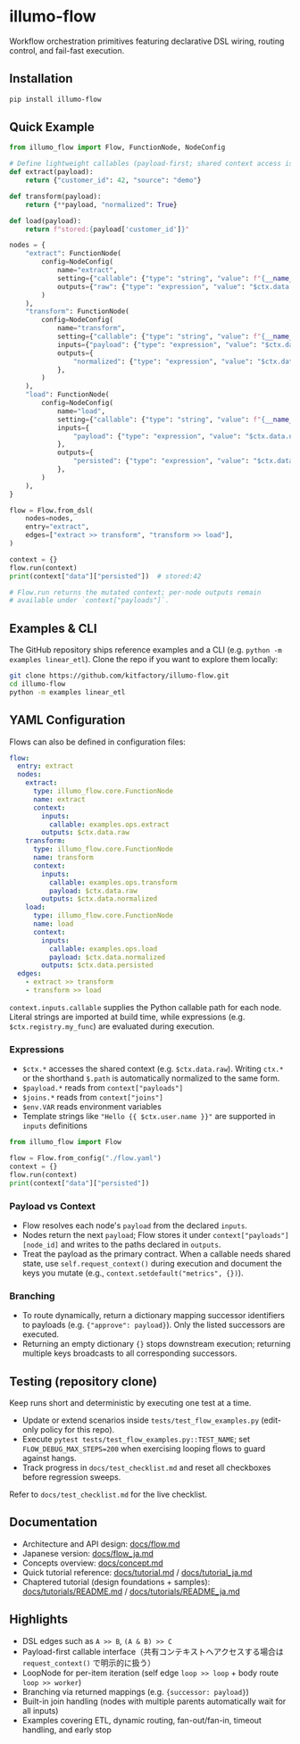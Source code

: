 # illumo-flow

Workflow orchestration primitives featuring declarative DSL wiring, routing control, and fail-fast execution.

## Installation
```bash
pip install illumo-flow
```

## Quick Example
```python
from illumo_flow import Flow, FunctionNode, NodeConfig

# Define lightweight callables (payload-first; shared context access is opt-in)
def extract(payload):
    return {"customer_id": 42, "source": "demo"}

def transform(payload):
    return {**payload, "normalized": True}

def load(payload):
    return f"stored:{payload['customer_id']}"

nodes = {
    "extract": FunctionNode(
        config=NodeConfig(
            name="extract",
            setting={"callable": {"type": "string", "value": f"{__name__}.extract"}},
            outputs={"raw": {"type": "expression", "value": "$ctx.data.raw"}},
        )
    ),
    "transform": FunctionNode(
        config=NodeConfig(
            name="transform",
            setting={"callable": {"type": "string", "value": f"{__name__}.transform"}},
            inputs={"payload": {"type": "expression", "value": "$ctx.data.raw"}},
            outputs={
                "normalized": {"type": "expression", "value": "$ctx.data.normalized"}
            },
        )
    ),
    "load": FunctionNode(
        config=NodeConfig(
            name="load",
            setting={"callable": {"type": "string", "value": f"{__name__}.load"}},
            inputs={
                "payload": {"type": "expression", "value": "$ctx.data.normalized"}
            },
            outputs={
                "persisted": {"type": "expression", "value": "$ctx.data.persisted"}
            },
        )
    ),
}

flow = Flow.from_dsl(
    nodes=nodes,
    entry="extract",
    edges=["extract >> transform", "transform >> load"],
)

context = {}
flow.run(context)
print(context["data"]["persisted"])  # stored:42

# Flow.run returns the mutated context; per-node outputs remain
# available under `context["payloads"]`.
```

## Examples & CLI
The GitHub repository ships reference examples and a CLI (e.g. `python -m examples linear_etl`).
Clone the repo if you want to explore them locally:
```bash
git clone https://github.com/kitfactory/illumo-flow.git
cd illumo-flow
python -m examples linear_etl
```

## YAML Configuration
Flows can also be defined in configuration files:

```yaml
flow:
  entry: extract
  nodes:
    extract:
      type: illumo_flow.core.FunctionNode
      name: extract
      context:
        inputs:
          callable: examples.ops.extract
        outputs: $ctx.data.raw
    transform:
      type: illumo_flow.core.FunctionNode
      name: transform
      context:
        inputs:
          callable: examples.ops.transform
          payload: $ctx.data.raw
        outputs: $ctx.data.normalized
    load:
      type: illumo_flow.core.FunctionNode
      name: load
      context:
        inputs:
          callable: examples.ops.load
          payload: $ctx.data.normalized
        outputs: $ctx.data.persisted
  edges:
    - extract >> transform
    - transform >> load
```

`context.inputs.callable` supplies the Python callable path for each node. Literal strings are imported at build time, while expressions (e.g. `$ctx.registry.my_func`) are evaluated during execution.

### Expressions
- `$ctx.*` accesses the shared context (e.g. `$ctx.data.raw`). Writing `ctx.*` or the shorthand `$.path` is automatically normalized to the same form.
- `$payload.*` reads from `context["payloads"]`
- `$joins.*` reads from `context["joins"]`
- `$env.VAR` reads environment variables
- Template strings like `"Hello {{ $ctx.user.name }}"` are supported in `inputs` definitions

```python
from illumo_flow import Flow

flow = Flow.from_config("./flow.yaml")
context = {}
flow.run(context)
print(context["data"]["persisted"])
```

### Payload vs Context
- Flow resolves each node's `payload` from the declared `inputs`.
- Nodes return the next `payload`; Flow stores it under `context["payloads"][node_id]` and writes to the paths declared in `outputs`.
- Treat the payload as the primary contract. When a callable needs shared state, use `self.request_context()` during execution and document the keys you mutate (e.g., `context.setdefault("metrics", {})`).

### Branching
- To route dynamically, return a dictionary mapping successor identifiers to payloads (e.g. `{"approve": payload}`). Only the listed successors are executed.
- Returning an empty dictionary `{}` stops downstream execution; returning multiple keys broadcasts to all corresponding successors.

## Testing (repository clone)
Keep runs short and deterministic by executing one test at a time.

- Update or extend scenarios inside `tests/test_flow_examples.py` (edit-only policy for this repo).
- Execute `pytest tests/test_flow_examples.py::TEST_NAME`; set `FLOW_DEBUG_MAX_STEPS=200` when exercising looping flows to guard against hangs.
- Track progress in `docs/test_checklist.md` and reset all checkboxes before regression sweeps.

Refer to `docs/test_checklist.md` for the live checklist.

## Documentation
- Architecture and API design: [docs/flow.md](docs/flow.md)
- Japanese version: [docs/flow_ja.md](docs/flow_ja.md)
- Concepts overview: [docs/concept.md](docs/concept.md)
- Quick tutorial reference: [docs/tutorial.md](docs/tutorial.md) / [docs/tutorial_ja.md](docs/tutorial_ja.md)
- Chaptered tutorial (design foundations + samples): [docs/tutorials/README.md](docs/tutorials/README.md) / [docs/tutorials/README_ja.md](docs/tutorials/README_ja.md)

## Highlights
- DSL edges such as `A >> B`, `(A & B) >> C`
- Payload-first callable interface（共有コンテキストへアクセスする場合は `request_context()` で明示的に扱う）
- LoopNode for per-item iteration (self edge `loop >> loop` + body route `loop >> worker`)
- Branching via returned mappings (e.g. `{successor: payload}`)
- Built-in join handling (nodes with multiple parents automatically wait for all inputs)
- Examples covering ETL, dynamic routing, fan-out/fan-in, timeout handling, and early stop
